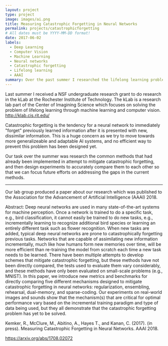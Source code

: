 ```yaml
---
layout: project
type: project
image: images/ai.png
title: Measuring Catastrophic Forgetting in Neural Networks
permalink: projects/catastrophicforgetting
# All dates must be YYYY-MM-DD format!
date: 2017-06-02
labels:
  - Deep Learning
  - Computer Vision
  - Machine Learning
  - Neural networks
  - Catastrophic forgetting
  - Lifelong learning
  - AAAI
summary: Over the past summer I researched the lifelong learning problem of catastrophic forgetting in neural networks at the Rochester Institute of Technology.
---
```


Last summer I received a NSF undergraduate research grant to do research in the kLab at the Rochester Institute of Technology.
The kLab is a research lab part of the Center of Imagining Science which focuses on solving the problem of lifelong learning through
machine learning and computer vision. http://klab.cis.rit.edu/

Catastrophic forgetting is the tendency for a neural network to immediately "forget" previously learned information after it is presented
with new, dissimilar information. This is a huge concern as we try to move towards more generalizeable and adaptable AI systems, and no efficient 
way to prevent this problem has been designed yet. 

Our task over the summer was research the common methods that had already been implemented in attempt to mitigate catastrophic forgetting,
and then design experiments to accurately compare them to each other so that we can focus future efforts on addressing the gaps in the current 
methods. 

<hr> 

Our lab group produced a paper about our research which was published to the Association for the Advancement of Artificial Intelligence
(AAAI) 2018.

Abstract: Deep neural networks are used in many state-of-the-art systems for machine perception. 
Once a network is trained to do a specific task, e.g., bird classification, it cannot easily be trained to do new tasks,
e.g., incrementally learning to recognize additional bird species or learning an entirely different task such as flower recognition. 
When new tasks are added, typical deep neural networks are prone to catastrophically forgetting previous tasks. Networks that are 
capable of assimilating new information incrementally, much like how humans form new memories over time, will be more efficient 
than re-training the model from scratch each time a new task needs to be learned. There have been multiple attempts to develop 
schemes that mitigate catastrophic forgetting, but these methods have not been directly compared, the tests used to evaluate them 
vary considerably, and these methods have only been evaluated on small-scale problems (e.g., MNIST). In this paper, we introduce new 
metrics and benchmarks for directly comparing five different mechanisms designed to mitigate catastrophic forgetting in neural networks: 
regularization, ensembling, rehearsal, dual-memory, and sparse-coding. Our experiments on real-world images and sounds show that the 
mechanism(s) that are critical for optimal performance vary based on the incremental training paradigm and type of data being used, 
but they all demonstrate that the catastrophic forgetting problem has yet to be solved.

Kemker, R., McClure, M., Abitino, A., Hayes T., and Kanan, C. (2017). (in press). Measuring Catastrophic Forgetting in Neural 
Networks. AAAI 2018. 

https://arxiv.org/abs/1708.02072
